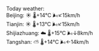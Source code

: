 Today weather:  
Beijing: ☀️   🌡️+14°C 🌬️↙15km/h  
Tianjin: ☀️   🌡️+13°C 🌬️↙15km/h  
Shijiazhuang: ☁️   🌡️+15°C 🌬️↓8km/h  
Tangshan: ⛅️  🌡️+14°C 🌬️←14km/h  
